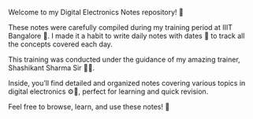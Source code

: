 Welcome to my Digital Electronics Notes repository! 🎉

These notes were carefully compiled during my training period at IIIT Bangalore 🏫. I made it a habit to write daily notes with dates 📅 to track all the concepts covered each day.

This training was conducted under the guidance of my amazing trainer, Shashikant Sharma Sir 👨‍🏫.

Inside, you’ll find detailed and organized notes covering various topics in digital electronics ⚙️🔢, perfect for learning and quick revision.

Feel free to browse, learn, and use these notes! 🚀

